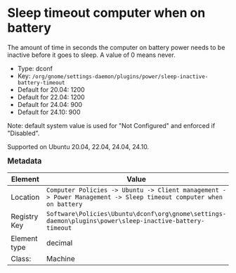 # Sleep timeout computer when on battery

The amount of time in seconds the computer on battery power needs to be inactive before it goes to sleep. A value of 0 means never.

- Type: dconf
- Key: `/org/gnome/settings-daemon/plugins/power/sleep-inactive-battery-timeout`
- Default for 20.04: 1200
- Default for 22.04: 1200
- Default for 24.04: 900
- Default for 24.10: 900

Note: default system value is used for "Not Configured" and enforced if "Disabled".

Supported on Ubuntu 20.04, 22.04, 24.04, 24.10.



<span style="font-size: larger;">**Metadata**</span>

| Element      | Value            |
| ---          | ---              |
| Location     | `Computer Policies -> Ubuntu -> Client management -> Power Management -> Sleep timeout computer when on battery`    |
| Registry Key | `Software\Policies\Ubuntu\dconf\org\gnome\settings-daemon\plugins\power\sleep-inactive-battery-timeout`         |
| Element type | decimal |
| Class:       | Machine       |
